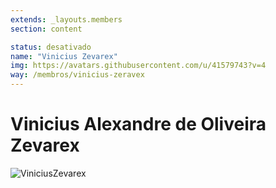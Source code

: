 ```yaml
---
extends: _layouts.members
section: content

status: desativado
name: "Vinicius Zevarex"
img: https://avatars.githubusercontent.com/u/41579743?v=4
way: /membros/vinicius-zeravex
---
```


# Vinicius Alexandre de Oliveira Zevarex

![ViniciusZevarex](https://avatars.githubusercontent.com/u/41579743?v=4)
